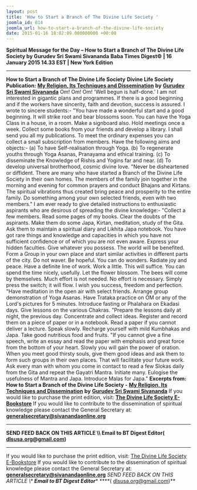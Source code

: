 ```yaml
---
layout: post
title: 'How to Start a Branch of The Divine Life Society '
joomla_id: 814
joomla_url: how-to-start-a-branch-of-the-divine-life-society
date: 2015-01-16 18:02:09.000000000 +00:00
---
```

**Spiritual Message for the Day – How to Start a Branch of The Divine Life Society by Gurudev Sri Swami Sivananda**
**Baba Times Digest© | 16 January 2015 14.33 EST | New York Edition**
* * *  
**How to Start a Branch of The Divine Life Society**
**Divine Life Society Publication:** [**My Religion, Its Techniques and Dissemination**](http://www.dlshq.org/religions/siva_religion.htm#branch) **by** [**Gurudev Sri Swami Sivananda**](http://www.dlshq.org/saints/siva.htm)
Om! Om! Om!
'Well begun is half-done.' I am not interested in gigantic plans and programmes. If there is a good beginning and if the workers have sincerity, faith and devotion, success is assured. I wrote to sincere students:-
"You have made a wonderful start and a good beginning. It will strike root and bear blossoms soon. You can have the Yoga Class in a house, in a room. Make a signboard also. Hold meetings once a week. Collect some books from your friends and develop a library. I shall send you all my publications. To meet the ordinary expenses you can collect a small subscription from members. Have the following aims and objects:-
(a) To have Self-realisation through Yoga.
(b) To regenerate youths through Yoga Asanas, Pranayama and ethical training.
(c) To disseminate the Knowledge of Rishis and Yogins far and near.
(d) To develop universal brotherhood, cosmic divine love.
"Never be disheartened or diffident. There are many who have started a Branch of the Divine Life Society in their own homes. The members of the family join together in the morning and evening for common prayers and conduct Bhajans and Kirtans. The spiritual vibrations thus created bring peace and prosperity to the entire family. Do something among your own selected friends, even with two members."
I am ever ready to give detailed instructions to enthusiastic aspirants who are desirous of spreading the divine knowledge:-
"Collect a few members. Read some pages of my books. Clear the doubts of the aspirants. Make them do some Japa, Kirtan, meditation, study of the Gita. Ask them to maintain a spiritual diary and Likhita Japa notebook. You have got rare things and knowledge and capacities in which you have not sufficient confidence or of which you are not even aware. Express your hidden faculties. Give whatever you possess. The world will be benefited. Form a Group in your own place and start similar activities in different parts of the city. Do not waver. Be hopeful. You can do wonders. Radiate joy and peace. Have a definite line of work. Work a little. This will suffice. You can spend the time nicely, usefully. Let the flower blossom. The bees will come by themselves. Much effort is not needed. No effort is necessary. Simply press the switch; it will flow. I wish you success, freedom and perfection.
"Have meditation in the open air with select friends. Arrange group demonstration of Yoga Asanas. Have Trataka practice on OM or any of the Lord's pictures for 5 minutes. Introduce fasting or Phalahara on Ekadasi days. Give lessons on the various Chakras.
"Prepare the lessons daily at night, the previous day. Concentrate and collect ideas. Register and record them on a piece of paper or in a notebook. Read a paper if you cannot deliver a lecture. Speak slowly. Recharge yourself with mild Kumbhakas and Japa. Take good nutritious food and fruits.
"If you cannot give a fine speech, write an essay and read the paper with emphasis and great force from the bottom of your heart. Slowly you will gain the power of oration. When you meet good thirsty souls, give them good ideas and ask them to form such groups in their own places. That will facilitate your future work. Ask every man with whom you come in contact to read a few Slokas daily from the Gita and repeat the Gayatri Mantra. Initiate many. Eulogise the usefulness of Mantra and Japa. Introduce Malas for Japa."
**Excerpts from:**  **How to Start a Branch of the Divine Life Society -** [**My Religion, Its Techniques and Dissemination**](http://www.dlshq.org/religions/siva_religion.htm#branch) **by** [**Gurudev Sri Swami Sivananda**](http://www.dlshq.org/saints/siva.htm)
If you would like to purchase the print edition, visit: **[The Divine Life Society E-Bookstore](http://www.dlshq.org/download/download.htm)**
If you would like to contribute to the dissemination of spiritual knowledge please contact the General Secretary at: [](mailto:%20%3Cscript%20type=%27text/javascript%27%3E%20%3C%21--%20var%20prefix%20=%20%27ma%27%20+%20%27il%27%20+%20%27to%27;%20var%20path%20=%20%27hr%27%20+%20%27ef%27%20+%20%27=%27;%20var%20addy57016%20=%20%27generalsecretary%27%20+%20%27@%27;%20addy57016%20=%20addy57016%20+%20%27sivanandaonline%27%20+%20%27.%27%20+%20%27org%27;%20document.write%28%27%3Ca%20%27%20+%20path%20+%20%27%5C%27%27%20+%20prefix%20+%20%27:%27%20+%20addy57016%20+%20%27%5C%27%3E%27%29;%20document.write%28addy57016%29;%20document.write%28%27%3C%5C/a%3E%27%29;%20//--%3E%5Cn%20%3C/script%3E%3Cscript%20type=%27text/javascript%27%3E%20%3C%21--%20document.write%28%27%3Cspan%20style=%5C%27display:%20none;%5C%27%3E%27%29;%20//--%3E%20%3C/script%3EThis%20email%20address%20is%20being%20protected%20from%20spambots.%20You%20need%20JavaScript%20enabled%20to%20view%20it.%20%3Cscript%20type=%27text/javascript%27%3E%20%3C%21--%20document.write%28%27%3C/%27%29;%20document.write%28%27span%3E%27%29;%20//--%3E%20%3C/script%3E?subject=Contribution%20to%20Dissemination%20of%20Spiritual%20Knowledge) **generalsecretary@sivanandaonline.org**
****
**SEND FEED BACK ON THIS ARTICLE \\\ Email to BT Digest Editor[](mailto:%20%3Cscript%20type=%27text/javascript%27%3E%20%3C%21--%20var%20prefix%20=%20%27ma%27%20+%20%27il%27%20+%20%27to%27;%20var%20path%20=%20%27hr%27%20+%20%27ef%27%20+%20%27=%27;%20var%20addy72654%20=%20%27dlsusa.org%27%20+%20%27@%27;%20addy72654%20=%20addy72654%20+%20%27gmail%27%20+%20%27.%27%20+%20%27com%27;%20document.write%28%27%3Ca%20%27%20+%20path%20+%20%27%5C%27%27%20+%20prefix%20+%20%27:%27%20+%20addy72654%20+%20%27%5C%27%3E%27%29;%20document.write%28addy72654%29;%20document.write%28%27%3C%5C/a%3E%27%29;%20//--%3E%5Cn%20%3C/script%3E%3Cscript%20type=%27text/javascript%27%3E%20%3C%21--%20document.write%28%27%3Cspan%20style=%5C%27display:%20none;%5C%27%3E%27%29;%20//--%3E%20%3C/script%3EThis%20email%20address%20is%20being%20protected%20from%20spambots.%20You%20need%20JavaScript%20enabled%20to%20view%20it.%20%3Cscript%20type=%27text/javascript%27%3E%20%3C%21--%20document.write%28%27%3C/%27%29;%20document.write%28%27span%3E%27%29;%20//--%3E%20%3C/script%3E?subject=DLS%20Posts)( [dlsusa.org@gmail.com](mailto:dlsusa.org@gmail.com))**
* * *
  
If you would like to purchase the print edition, visit: [The Divine Life Society E-Bookstore](http://www.dlshq.org/download/download.htm)
If you would like to contribute to the dissemination of spiritual knowledge please contact the General Secretary at: **[generalsecretary@sivanandaonline.org](mailto:generalsecretary@sivanandaonline.org)**
**SEND FEED BACK ON THIS ARTICLE \\\**  **Email to BT Digest Editor**** [](mailto:%20%3Cscript%20type=%27text/javascript%27%3E%20%3C%21--%20var%20prefix%20=%20%27ma%27%20+%20%27il%27%20+%20%27to%27;%20var%20path%20=%20%27hr%27%20+%20%27ef%27%20+%20%27=%27;%20var%20addy72654%20=%20%27dlsusa.org%27%20+%20%27@%27;%20addy72654%20=%20addy72654%20+%20%27gmail%27%20+%20%27.%27%20+%20%27com%27;%20document.write%28%27%3Ca%20%27%20+%20path%20+%20%27%5C%27%27%20+%20prefix%20+%20%27:%27%20+%20addy72654%20+%20%27%5C%27%3E%27%29;%20document.write%28addy72654%29;%20document.write%28%27%3C%5C/a%3E%27%29;%20//--%3E%5Cn%20%3C/script%3E%3Cscript%20type=%27text/javascript%27%3E%20%3C%21--%20document.write%28%27%3Cspan%20style=%5C%27display:%20none;%5C%27%3E%27%29;%20//--%3E%20%3C/script%3EThis%20email%20address%20is%20being%20protected%20from%20spambots.%20You%20need%20JavaScript%20enabled%20to%20view%20it.%20%3Cscript%20type=%27text/javascript%27%3E%20%3C%21--%20document.write%28%27%3C/%27%29;%20document.write%28%27span%3E%27%29;%20//--%3E%20%3C/script%3E?subject=DLS%20Posts)****( [dlsusa.org@gmail.com](mailto:dlsusa.org@gmail.com))**  
